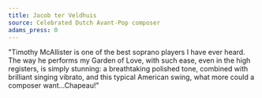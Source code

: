```yaml
---
title: Jacob ter Veldhuis
source: Celebrated Dutch Avant-Pop composer
adams_press: 0
---
```

"Timothy McAllister is one of the best soprano players I have ever heard. The way he performs my Garden of Love, with such ease, even in the high registers, is simply stunning: a breathtaking polished tone, combined with brilliant singing vibrato, and this typical American swing, what more could a composer want...Chapeau!"